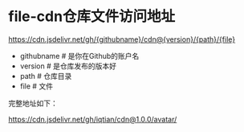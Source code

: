# file-cdn仓库文件访问地址

https://cdn.jsdelivr.net/gh/{githubname}/cdn@{version}/{path}/{file}

- githubname     # 是你在Github的账户名
- version        # 是仓库发布的版本好
- path           # 仓库目录
- file           # 文件

完整地址如下：

https://cdn.jsdelivr.net/gh/iqtian/cdn@1.0.0/avatar/

